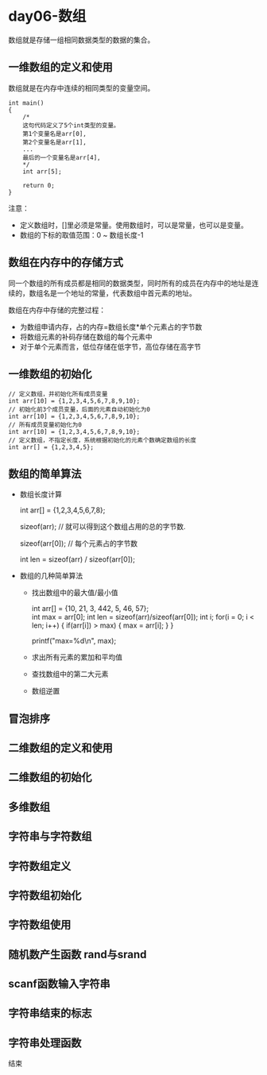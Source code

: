 # day06-数组

数组就是存储一组相同数据类型的数据的集合。

## 一维数组的定义和使用
数组就是在内存中连续的相同类型的变量空间。

    int main()
    {
        /*
        这句代码定义了5个int类型的变量。
        第1个变量名是arr[0],
        第2个变量名是arr[1],
        ...
        最后的一个变量名是arr[4],
        */
        int arr[5];
        
        return 0;
    }

注意：
* 定义数组时，[]里必须是常量。使用数组时，可以是常量，也可以是变量。
* 数组的下标的取值范围：0 ~ 数组长度-1


## 数组在内存中的存储方式
同一个数组的所有成员都是相同的数据类型，同时所有的成员在内存中的地址是连续的，数组名是一个地址的常量，代表数组中首元素的地址。

数组在内存中存储的完整过程：
* 为数组申请内存，占的内存=数组长度*单个元素占的字节数
* 将数组元素的补码存储在数组的每个元素中
* 对于单个元素而言，低位存储在低字节，高位存储在高字节

## 一维数组的初始化

    // 定义数组，并初始化所有成员变量
    int arr[10] = {1,2,3,4,5,6,7,8,9,10};
    // 初始化前3个成员变量，后面的元素自动初始化为0
    int arr[10] = {1,2,3,4,5,6,7,8,9,10};
    // 所有成员变量初始化为0
    int arr[10] = {1,2,3,4,5,6,7,8,9,10};
    // 定义数组，不指定长度，系统根据初始化的元素个数确定数组的长度
    int arr[] = {1,2,3,4,5};

## 数组的简单算法
* 数组长度计算

    int arr[] = {1,2,3,4,5,6,7,8};
    
    sizeof(arr); // 就可以得到这个数组占用的总的字节数.
    
    sizeof(arr[0]); // 每个元素占的字节数

    int len = sizeof(arr) / sizeof(arr[0]);
    
* 数组的几种简单算法
    - 找出数组中的最大值/最小值
    
        int arr[] = {10, 21, 3, 442, 5, 46, 57};    
        int max = arr[0];
        int len = sizeof(arr)/sizeof(arr[0]);
        int i;
        for(i = 0; i < len; i++)
        {
            if(arr[i]) > max)
            {
                max = arr[i];
            }
        }
        
        printf("max=%d\n", max);

    
    - 求出所有元素的累加和平均值
    - 查找数组中的第二大元素
    
    - 数组逆置
    






    
    





## 冒泡排序


## 二维数组的定义和使用


## 二维数组的初始化

## 多维数组

## 字符串与字符数组

## 字符数组定义

## 字符数组初始化

## 字符数组使用

## 随机数产生函数 rand与srand

## scanf函数输入字符串

## 字符串结束的标志

## 字符串处理函数






结束

